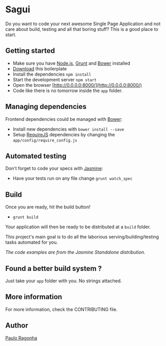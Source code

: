 # Sagui

Do you want to code your next awesome Single Page Application and not care about build, testing and all that boring stuff? This is a good place to start.

## Getting started

* Make sure you have [Node.js](http://nodejs.org/), [Grunt](https://github.com/sindresorhus/grunt-sass/archive/master.zip) and [Bower](http://bower.io/) installed
* [Download](https://github.com/pirelenito/sagui/archive/master.zip) this boilerplate
* Install the dependencies `npm install`
* Start the development server `npm start`
* Open the browser [http://0.0.0.0:8000/](http://0.0.0.0:8000/)
* Code like there is no tomorrow inside the `app` folder.

## Managing dependencies

Frontend dependencies could be managed with [Bower](http://bower.io):

* Install new dependencies with `bower install --save`
* Setup [RequireJS](http://requirejs.org) dependencies by changing the `app/config/require_config.js`

## Automated testing

Don't forget to code your specs with [Jasmine](http://jasmine.github.io/1.3/introduction.html):

* Have your tests run on any file change `grunt watch_spec`

## Build

Once you are ready, hit the build button!

* `grunt build`

Your application will then be ready to be distributed at a `build` folder.

This project's main goal is to do all the laborious serving/building/testing tasks automated for you.

*The code examples are from the Jasmine Standalone distribution.*

## Found a better build system ?

Just take your `app` folder with you. No strings attached.

## More information

For more information, check the CONTRIBUTING file.

## Author

[Paulo Ragonha](https://github.com/pirelenito)

